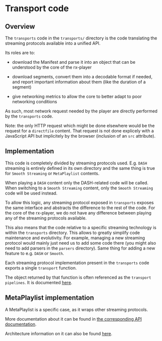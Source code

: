 # Transport code ###############################################################


## Overview ####################################################################

The `transports` code in the ``transports/`` directory is the code translating
the streaming protocols available into a unified API.

Its roles are to:

  - download the Manifest and parse it into an object that can be understood
    by the core of the rx-player

  - download segments, convert them into a decodable format if needed, and
    report important information about them (like the duration of a segment)

  - give networking metrics to allow the core to better adapt to poor networking
    conditions


As such, most network request needed by the player are directly performed by
the `transports` code.

Note: the only HTTP request which might be done elsewhere would be the request
for a `directfile` content. That request is not done explicely with a JavaScript
API but implicitely by the browser (inclusion of an `src` attribute).



## Implementation ##############################################################

This code is completely divided by streaming protocols used.
E.g.  `DASH` streaming is entirely defined in its own directory and the same
thing is true for `Smooth Streaming` or `MetaPlaylist` contents.

When playing a `DASH` content only the DASH-related code will be called. When
switching to a `Smooth Streaming` content, only the `Smooth Streaming` code
will be used instead.

To allow this logic, any streaming protocol exposed in `transports` exposes
the same interface and abstracts the difference to the rest of the code.
For the core of the rx-player, we do not have any difference between playing
any of the streaming protocols available.

This also means that the code relative to a specific streaming technology is
within the `transports` directory.
This allows to greatly simplify code maintenance and evolutivity. For example,
managing a new streaming protocol would mainly just need us to add some code
there (you might also need to add parsers in the `parsers` directory). Same
thing for adding a new feature to e.g. `DASH` or `Smooth`.

Each streaming protocol implementation present in the `transports` code exports
a single `transport` function.

The object returned by that function is often referenced as the `transport
pipelines`. It is documented [here](./pipeline.md).



## MetaPlaylist implementation #################################################

A MetaPlaylist is a specific case, as it wraps other streaming protocols.

More documentation about it can be found in [the corresponding API
documentation](../api/metaplaylist.md).

Architecture information on it can also be found [here](./metaplaylist.md).
